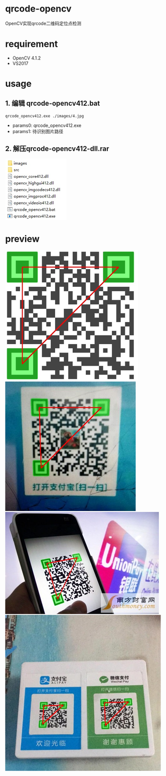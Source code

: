 # qrcode-opencv
OpenCV实现qrcode二维码定位点检测

# requirement
* OpenCV 4.1.2<br>
* VS2017

# usage
## 1. 编辑 qrcode-opencv412.bat
```
qrcode_opencv412.exe ./images/4.jpg
```
* params0: qrcode_opencv412.exe
* params1: 待识别图片路径
## 2. 解压qrcode-opencv412-dll.rar<br>
![目录](images/dirs.jpg)

# preview
![1.jpg](images/1_res.jpg)
![2.jpg](images/2_res.jpg)
![3.jpg](images/3_res.jpg)
![4.jpg](images/4_res.jpg)
